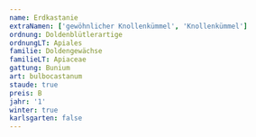 ```yaml
---
name: Erdkastanie
extraNamen: ['gewöhnlicher Knollenkümmel', 'Knollenkümmel']
ordnung: Doldenblütlerartige
ordnungLT: Apiales
familie: Doldengewächse
familieLT: Apiaceae
gattung: Bunium
art: bulbocastanum
staude: true
preis: B
jahr: '1'
winter: true
karlsgarten: false
---
```

